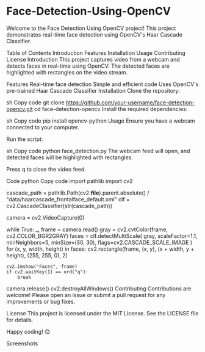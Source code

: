# Face-Detection-Using-OpenCV
Welcome to the Face Detection Using OpenCV project! This project demonstrates real-time face detection using OpenCV's Haar Cascade Classifier.

Table of Contents
Introduction
Features
Installation
Usage
Contributing
License
Introduction
This project captures video from a webcam and detects faces in real-time using OpenCV. The detected faces are highlighted with rectangles on the video stream.


Features
Real-time face detection
Simple and efficient code
Uses OpenCV's pre-trained Haar Cascade Classifier
Installation
Clone the repository:

sh
Copy code
git clone https://github.com/your-username/face-detection-opencv.git
cd face-detection-opencv
Install the required dependencies:

sh
Copy code
pip install opencv-python
Usage
Ensure you have a webcam connected to your computer.

Run the script:

sh
Copy code
python face_detection.py
The webcam feed will open, and detected faces will be highlighted with rectangles.

Press q to close the video feed.

Code
python
Copy code
import pathlib
import cv2

cascade_path = pathlib.Path(cv2.__file__).parent.absolute() / "data/haarcascade_frontalface_default.xml"
clf = cv2.CascadeClassifier(str(cascade_path))

camera = cv2.VideoCapture(0)

while True:
    _, frame = camera.read()
    gray = cv2.cvtColor(frame, cv2.COLOR_BGR2GRAY)
    faces = clf.detectMultiScale(
        gray,
        scaleFactor=1.1,
        minNeighbors=5,
        minSize=(30, 30),
        flags=cv2.CASCADE_SCALE_IMAGE
    )
    for (x, y, width, height) in faces:
        cv2.rectangle(frame, (x, y), (x + width, y + height), (255, 255, 0), 2)

    cv2.imshow("Faces", frame)
    if cv2.waitKey(1) == ord("q"):
        break

camera.release()
cv2.destroyAllWindows()
Contributing
Contributions are welcome! Please open an issue or submit a pull request for any improvements or bug fixes.

License
This project is licensed under the MIT License. See the LICENSE file for details.

Happy coding! 😊

Screenshots


